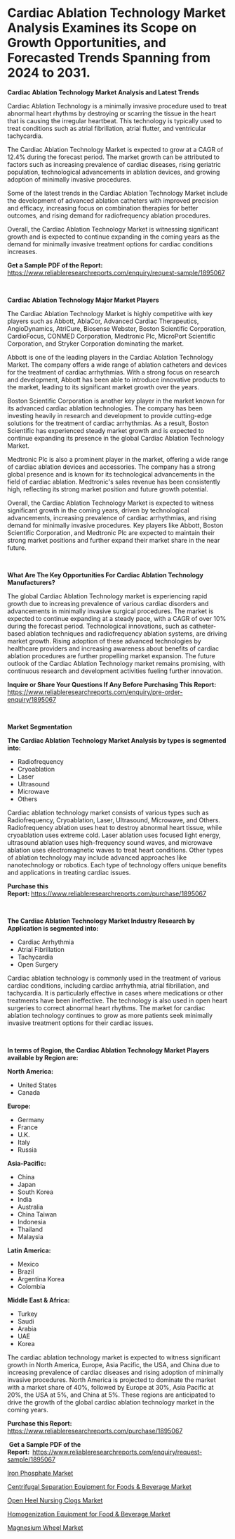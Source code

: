 <p><h1>Cardiac Ablation Technology Market Analysis Examines its Scope on Growth Opportunities, and Forecasted Trends Spanning from 2024 to 2031.</h1></p><p><strong>Cardiac Ablation Technology Market Analysis and Latest Trends</strong></p>
<p><p>Cardiac Ablation Technology is a minimally invasive procedure used to treat abnormal heart rhythms by destroying or scarring the tissue in the heart that is causing the irregular heartbeat. This technology is typically used to treat conditions such as atrial fibrillation, atrial flutter, and ventricular tachycardia.</p><p>The Cardiac Ablation Technology Market is expected to grow at a CAGR of 12.4% during the forecast period. The market growth can be attributed to factors such as increasing prevalence of cardiac diseases, rising geriatric population, technological advancements in ablation devices, and growing adoption of minimally invasive procedures.</p><p>Some of the latest trends in the Cardiac Ablation Technology Market include the development of advanced ablation catheters with improved precision and efficacy, increasing focus on combination therapies for better outcomes, and rising demand for radiofrequency ablation procedures.</p><p>Overall, the Cardiac Ablation Technology Market is witnessing significant growth and is expected to continue expanding in the coming years as the demand for minimally invasive treatment options for cardiac conditions increases.</p></p>
<p><strong>Get a Sample PDF of the Report:&nbsp;</strong> <a href="https://www.reliableresearchreports.com/enquiry/request-sample/1895067">https://www.reliableresearchreports.com/enquiry/request-sample/1895067</a></p>
<p>&nbsp;</p>
<p><strong>Cardiac Ablation Technology Major Market Players</strong></p>
<p><p>The Cardiac Ablation Technology Market is highly competitive with key players such as Abbott, AblaCor, Advanced Cardiac Therapeutics, AngioDynamics, AtriCure, Biosense Webster, Boston Scientific Corporation, CardioFocus, CONMED Corporation, Medtronic Plc, MicroPort Scientific Corporation, and Stryker Corporation dominating the market.</p><p>Abbott is one of the leading players in the Cardiac Ablation Technology Market. The company offers a wide range of ablation catheters and devices for the treatment of cardiac arrhythmias. With a strong focus on research and development, Abbott has been able to introduce innovative products to the market, leading to its significant market growth over the years.</p><p>Boston Scientific Corporation is another key player in the market known for its advanced cardiac ablation technologies. The company has been investing heavily in research and development to provide cutting-edge solutions for the treatment of cardiac arrhythmias. As a result, Boston Scientific has experienced steady market growth and is expected to continue expanding its presence in the global Cardiac Ablation Technology Market.</p><p>Medtronic Plc is also a prominent player in the market, offering a wide range of cardiac ablation devices and accessories. The company has a strong global presence and is known for its technological advancements in the field of cardiac ablation. Medtronic's sales revenue has been consistently high, reflecting its strong market position and future growth potential.</p><p>Overall, the Cardiac Ablation Technology Market is expected to witness significant growth in the coming years, driven by technological advancements, increasing prevalence of cardiac arrhythmias, and rising demand for minimally invasive procedures. Key players like Abbott, Boston Scientific Corporation, and Medtronic Plc are expected to maintain their strong market positions and further expand their market share in the near future.</p></p>
<p>&nbsp;</p>
<p><strong>What Are The Key Opportunities For Cardiac Ablation Technology Manufacturers?</strong></p>
<p><p>The global Cardiac Ablation Technology market is experiencing rapid growth due to increasing prevalence of various cardiac disorders and advancements in minimally invasive surgical procedures. The market is expected to continue expanding at a steady pace, with a CAGR of over 10% during the forecast period. Technological innovations, such as catheter-based ablation techniques and radiofrequency ablation systems, are driving market growth. Rising adoption of these advanced technologies by healthcare providers and increasing awareness about benefits of cardiac ablation procedures are further propelling market expansion. The future outlook of the Cardiac Ablation Technology market remains promising, with continuous research and development activities fueling further innovation.</p></p>
<p><strong>Inquire or Share Your Questions If Any Before Purchasing This Report:</strong> <a href="https://www.reliableresearchreports.com/enquiry/pre-order-enquiry/1895067">https://www.reliableresearchreports.com/enquiry/pre-order-enquiry/1895067</a></p>
<p>&nbsp;</p>
<p><strong>Market Segmentation</strong></p>
<p><strong>The Cardiac Ablation Technology Market Analysis by types is segmented into:</strong></p>
<p><ul><li>Radiofrequency</li><li>Cryoablation</li><li>Laser</li><li>Ultrasound</li><li>Microwave</li><li>Others</li></ul></p>
<p><p>Cardiac ablation technology market consists of various types such as Radiofrequency, Cryoablation, Laser, Ultrasound, Microwave, and Others. Radiofrequency ablation uses heat to destroy abnormal heart tissue, while cryoablation uses extreme cold. Laser ablation uses focused light energy, ultrasound ablation uses high-frequency sound waves, and microwave ablation uses electromagnetic waves to treat heart conditions. Other types of ablation technology may include advanced approaches like nanotechnology or robotics. Each type of technology offers unique benefits and applications in treating cardiac issues.</p></p>
<p><strong>Purchase this Report:&nbsp;</strong><a href="https://www.reliableresearchreports.com/purchase/1895067">https://www.reliableresearchreports.com/purchase/1895067</a></p>
<p>&nbsp;</p>
<p><strong>The Cardiac Ablation Technology Market Industry Research by Application is segmented into:</strong></p>
<p><ul><li>Cardiac Arrhythmia</li><li>Atrial Fibrillation</li><li>Tachycardia</li><li>Open Surgery</li></ul></p>
<p><p>Cardiac ablation technology is commonly used in the treatment of various cardiac conditions, including cardiac arrhythmia, atrial fibrillation, and tachycardia. It is particularly effective in cases where medications or other treatments have been ineffective. The technology is also used in open heart surgeries to correct abnormal heart rhythms. The market for cardiac ablation technology continues to grow as more patients seek minimally invasive treatment options for their cardiac issues.</p></p>
<p>&nbsp;</p>
<p><strong>In terms of Region, the Cardiac Ablation Technology Market Players available by Region are:</strong></p>
<p>
    <p> <strong> North America: </strong>
        <ul>
            <li>United States</li>
            <li>Canada</li>
        </ul>
        </p> 
    <p> <strong> Europe: </strong>
        <ul>
            <li>Germany</li>
            <li>France</li>
            <li>U.K.</li>
            <li>Italy</li>
            <li>Russia</li>
        </ul>
        </p> 
    <p> <strong> Asia-Pacific: </strong>
        <ul>
            <li>China</li>
            <li>Japan</li>
            <li>South Korea</li>
            <li>India</li>
            <li>Australia</li>
            <li>China Taiwan</li>
            <li>Indonesia</li>
            <li>Thailand</li>
            <li>Malaysia</li>
        </ul>
        </p> 
    <p> <strong> Latin America: </strong>
        <ul>
            <li>Mexico</li>
            <li>Brazil</li>
            <li>Argentina Korea</li>
            <li>Colombia</li>
        </ul>
        </p> 
    <p> <strong> Middle East & Africa: </strong>
        <ul>
            <li>Turkey</li>
            <li>Saudi</li>
            <li>Arabia</li>
            <li>UAE</li>
            <li>Korea</li>
        </ul>
    </p>
    </p>
<p><p>The cardiac ablation technology market is expected to witness significant growth in North America, Europe, Asia Pacific, the USA, and China due to increasing prevalence of cardiac diseases and rising adoption of minimally invasive procedures. North America is projected to dominate the market with a market share of 40%, followed by Europe at 30%, Asia Pacific at 20%, the USA at 5%, and China at 5%. These regions are anticipated to drive the growth of the global cardiac ablation technology market in the coming years.</p></p>
<p><strong>Purchase this Report: </strong><a href="https://www.reliableresearchreports.com/purchase/1895067">https://www.reliableresearchreports.com/purchase/1895067</a></p>
<p>&nbsp;<strong>Get a Sample PDF of the Report:&nbsp;&nbsp;</strong><a href="https://www.reliableresearchreports.com/enquiry/request-sample/1895067">https://www.reliableresearchreports.com/enquiry/request-sample/1895067</a></p>
<p><strong></strong></p>
<p><p><a href="https://view.publitas.com/reportprime-1/iron-phosphate-market-size-and-growth-market-segmentation-regional-and-country-breakdowns-and-market-trends-for-period-from-2024-2031/">Iron Phosphate Market</a></p><p><a href="https://github.com/nicholepatriciadoylenwnrjr0/Market-Research-Report-List-1/blob/main/centrifugal-separation-equipment-for-foods-beverage-market.md">Centrifugal Separation Equipment for Foods & Beverage Market</a></p><p><a href="https://military-diascia-e68.notion.site/Open-Heel-Nursing-Clogs-Market-A-Comprehensive-Report-of-its-Market-Share-Growth-Trends-2024-20-7576ebaca7ee4c9db20573823c3ff9da">Open Heel Nursing Clogs Market</a></p><p><a href="https://github.com/gamblestampleyjenny50m5sl6/Market-Research-Report-List-1/blob/main/homogenization-equipment-for-food-beverage-market.md">Homogenization Equipment for Food & Beverage Market</a></p><p><a href="https://view.publitas.com/reportprime-1/magnesium-wheel-market-size-global-industry-overview-market-segmentation-and-forecast-2024-to-2031/">Magnesium Wheel Market</a></p></p>